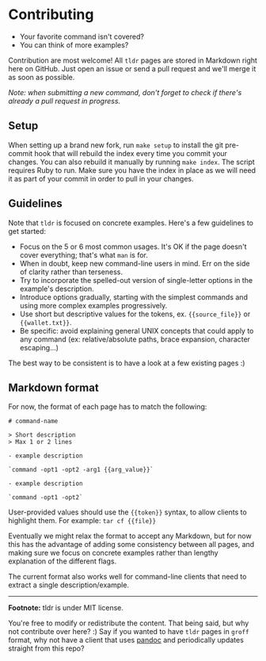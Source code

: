 # Contributing

- Your favorite command isn't covered?
- You can think of more examples?

Contribution are most welcome! All `tldr` pages are stored in Markdown right here on GitHub. Just open an issue or send a pull request and we'll merge it as soon as possible.

*Note: when submitting a new command, don't forget to check if there's already a pull request in progress.*

## Setup

When setting up a brand new fork, run `make setup` to install the git pre-commit hook that will rebuild the index every time you commit your changes. You can also rebuild it manually by running `make index`. The script requires Ruby to run. Make sure you have the index in place as we will need it as part of your commit in order to pull in your changes.

## Guidelines

Note that `tldr` is focused on concrete examples.
Here's a few guidelines to get started:

- Focus on the 5 or 6 most common usages. It's OK if the page doesn't cover everything; that's what `man` is for.
- When in doubt, keep new command-line users in mind. Err on the side of clarity rather than terseness.
- Try to incorporate the spelled-out version of single-letter options in the example's description.
- Introduce options gradually, starting with the simplest commands and using more complex examples progressively.
- Use short but descriptive values for the tokens, ex. `{{source_file}}` or `{{wallet.txt}}`.
- Be specific: avoid explaining general UNIX concepts that could apply to any command (ex: relative/absolute paths, brace expansion, character escaping...)

The best way to be consistent is to have a look at a few existing pages :)

## Markdown format

For now, the format of each page has to match the following:

```
# command-name

> Short description
> Max 1 or 2 lines

- example description

`command -opt1 -opt2 -arg1 {{arg_value}}`

- example description

`command -opt1 -opt2`
```

User-provided values should use the `{{token}}` syntax, to allow clients to highlight them. For example: `tar cf {{file}}`

Eventually we might relax the format to accept any Markdown, but for now this has the advantage of adding some consistency between all pages, and making sure we focus on concrete examples rather than lengthy explanation of the different flags.

The current format also works well for command-line clients that need to extract a single description/example.

---------------------------------------

**Footnote:** tldr is under MIT license.

You're free to modify or redistribute the content. That being said, but why not contribute over here? :) Say if you wanted to have `tldr` pages in `groff` format, why not have a client that uses [pandoc](http://johnmacfarlane.net/pandoc/) and periodically updates straight from this repo?
